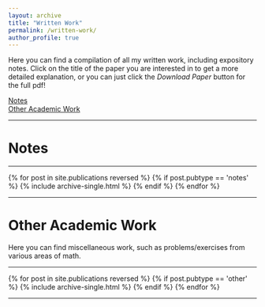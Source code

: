 ```yaml
---
layout: archive
title: "Written Work"
permalink: /written-work/
author_profile: true
---
```


Here you can find a compilation of all my written work, including expository notes. Click on the title of the paper you are interested in to get a more detailed explanation, or you can just click the _Download Paper_ button for the full pdf!

[Notes](#notes)  
[Other Academic Work](#other-academic-work)

---

# Notes

---

{% for post in site.publications reversed %}
  {% if post.pubtype == 'notes' %}
      {% include archive-single.html %}
  {% endif %}
{% endfor %}

---

# Other Academic Work  
Here you can find miscellaneous work, such as problems/exercises from various areas of math.

---

{% for post in site.publications reversed %}
  {% if post.pubtype == 'other' %}
      {% include archive-single.html %}
  {% endif %}
{% endfor %}

---
